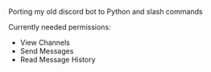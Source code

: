 Porting my old discord bot to Python and slash commands

Currently needed permissions:

- View Channels
- Send Messages
- Read Message History
